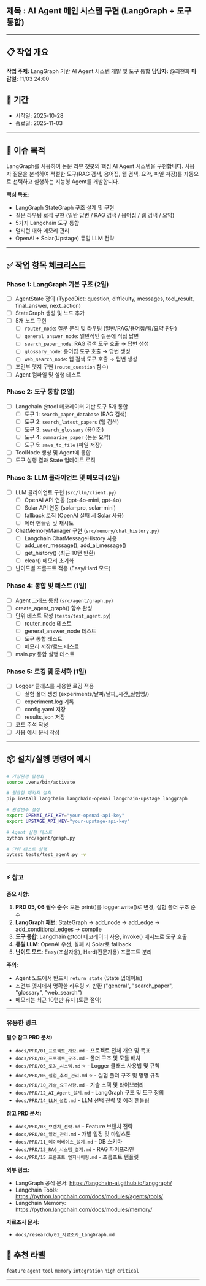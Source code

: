## 제목 : AI Agent 메인 시스템 구현 (LangGraph + 도구 통합)

---

## 📋 작업 개요
**작업 주제:** LangGraph 기반 AI Agent 시스템 개발 및 도구 통합
**담당자:** @최현화
**마감일:** 11/03 24:00

## 📅 기간
- 시작일: 2025-10-28
- 종료일: 2025-11-03

---

## 📌 이슈 목적

LangGraph를 사용하여 논문 리뷰 챗봇의 핵심 AI Agent 시스템을 구현합니다. 사용자 질문을 분석하여 적절한 도구(RAG 검색, 용어집, 웹 검색, 요약, 파일 저장)를 자동으로 선택하고 실행하는 지능형 Agent를 개발합니다.

**핵심 목표:**
- LangGraph StateGraph 구조 설계 및 구현
- 질문 라우팅 로직 구현 (일반 답변 / RAG 검색 / 용어집 / 웹 검색 / 요약)
- 5가지 Langchain 도구 통합
- 멀티턴 대화 메모리 관리
- OpenAI + Solar(Upstage) 듀얼 LLM 전략

---

## ✅ 작업 항목 체크리스트

### Phase 1: LangGraph 기본 구조 (2일)
- [ ] AgentState 정의 (TypedDict: question, difficulty, messages, tool_result, final_answer, next_action)
- [ ] StateGraph 생성 및 노드 추가
- [ ] 5개 노드 구현
  - [ ] `router_node`: 질문 분석 및 라우팅 (일반/RAG/용어집/웹/요약 판단)
  - [ ] `general_answer_node`: 일반적인 질문에 직접 답변
  - [ ] `search_paper_node`: RAG 검색 도구 호출 → 답변 생성
  - [ ] `glossary_node`: 용어집 도구 호출 → 답변 생성
  - [ ] `web_search_node`: 웹 검색 도구 호출 → 답변 생성
- [ ] 조건부 엣지 구현 (`route_question` 함수)
- [ ] Agent 컴파일 및 실행 테스트

### Phase 2: 도구 통합 (2일)
- [ ] Langchain @tool 데코레이터 기반 도구 5개 통합
  - [ ] 도구 1: `search_paper_database` (RAG 검색)
  - [ ] 도구 2: `search_latest_papers` (웹 검색)
  - [ ] 도구 3: `search_glossary` (용어집)
  - [ ] 도구 4: `summarize_paper` (논문 요약)
  - [ ] 도구 5: `save_to_file` (파일 저장)
- [ ] ToolNode 생성 및 Agent에 통합
- [ ] 도구 실행 결과 State 업데이트 로직

### Phase 3: LLM 클라이언트 및 메모리 (2일)
- [ ] LLM 클라이언트 구현 (`src/llm/client.py`)
  - [ ] OpenAI API 연동 (gpt-4o-mini, gpt-4o)
  - [ ] Solar API 연동 (solar-pro, solar-mini)
  - [ ] fallback 로직 (OpenAI 실패 시 Solar 사용)
  - [ ] 에러 핸들링 및 재시도
- [ ] ChatMemoryManager 구현 (`src/memory/chat_history.py`)
  - [ ] Langchain ChatMessageHistory 사용
  - [ ] add_user_message(), add_ai_message()
  - [ ] get_history() (최근 10턴 반환)
  - [ ] clear() 메모리 초기화
- [ ] 난이도별 프롬프트 적용 (Easy/Hard 모드)

### Phase 4: 통합 및 테스트 (1일)
- [ ] Agent 그래프 통합 (`src/agent/graph.py`)
- [ ] create_agent_graph() 함수 완성
- [ ] 단위 테스트 작성 (`tests/test_agent.py`)
  - [ ] router_node 테스트
  - [ ] general_answer_node 테스트
  - [ ] 도구 통합 테스트
  - [ ] 메모리 저장/로드 테스트
- [ ] main.py 통합 실행 테스트

### Phase 5: 로깅 및 문서화 (1일)
- [ ] Logger 클래스를 사용한 로깅 적용
  - [ ] 실험 폴더 생성 (experiments/날짜/날짜_시간_실험명/)
  - [ ] experiment.log 기록
  - [ ] config.yaml 저장
  - [ ] results.json 저장
- [ ] 코드 주석 작성
- [ ] 사용 예시 문서 작성

---

## 📦 설치/실행 명령어 예시

```bash
# 가상환경 활성화
source .venv/bin/activate

# 필요한 패키지 설치
pip install langchain langchain-openai langchain-upstage langgraph

# 환경변수 설정
export OPENAI_API_KEY="your-openai-api-key"
export UPSTAGE_API_KEY="your-upstage-api-key"

# Agent 실행 테스트
python src/agent/graph.py

# 단위 테스트 실행
pytest tests/test_agent.py -v
```

---

### ⚡️ 참고

**중요 사항:**
1. **PRD 05, 06 필수 준수**: 모든 print()를 logger.write()로 변경, 실험 폴더 구조 준수
2. **LangGraph 패턴**: StateGraph → add_node → add_edge → add_conditional_edges → compile
3. **도구 통합**: Langchain @tool 데코레이터 사용, invoke() 메서드로 도구 호출
4. **듀얼 LLM**: OpenAI 우선, 실패 시 Solar로 fallback
5. **난이도 모드**: Easy(초심자용), Hard(전문가용) 프롬프트 분리

**주의:**
- Agent 노드에서 반드시 `return state` (State 업데이트)
- 조건부 엣지에서 명확한 라우팅 키 반환 ("general", "search_paper", "glossary", "web_search")
- 메모리는 최근 10턴만 유지 (토큰 절약)

---

### 유용한 링크

**필수 참고 PRD 문서:**
- `docs/PRD/01_프로젝트_개요.md` - 프로젝트 전체 개요 및 목표
- `docs/PRD/02_프로젝트_구조.md` - 폴더 구조 및 모듈 배치
- `docs/PRD/05_로깅_시스템.md` ⭐ - Logger 클래스 사용법 및 규칙
- `docs/PRD/06_실험_추적_관리.md` ⭐ - 실험 폴더 구조 및 명명 규칙
- `docs/PRD/10_기술_요구사항.md` - 기술 스택 및 라이브러리
- `docs/PRD/12_AI_Agent_설계.md` - LangGraph 구조 및 도구 정의
- `docs/PRD/14_LLM_설정.md` - LLM 선택 전략 및 에러 핸들링

**참고 PRD 문서:**
- `docs/PRD/03_브랜치_전략.md` - Feature 브랜치 전략
- `docs/PRD/04_일정_관리.md` - 개발 일정 및 마일스톤
- `docs/PRD/11_데이터베이스_설계.md` - DB 스키마
- `docs/PRD/13_RAG_시스템_설계.md` - RAG 파이프라인
- `docs/PRD/15_프롬프트_엔지니어링.md` - 프롬프트 템플릿

**외부 링크:**
- LangGraph 공식 문서: https://langchain-ai.github.io/langgraph/
- Langchain Tools: https://python.langchain.com/docs/modules/agents/tools/
- Langchain Memory: https://python.langchain.com/docs/modules/memory/

**자료조사 문서:**
- `docs/research/01_자료조사_LangGraph.md`

## 🔖 추천 라벨

`feature` `agent` `tool` `memory` `integration` `high` `critical`

---
